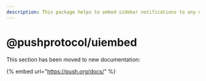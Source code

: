 ```yaml
---
description: This package helps to embed sidebar notifications to any dApp
---
```


# @pushprotocol/uiembed

This section has been moved to new documentation:

{% embed url="https://push.org/docs/" %}
